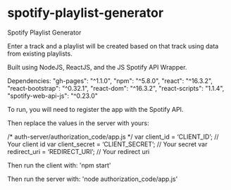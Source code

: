 # spotify-playlist-generator
Spotify Playlist Generator

Enter a track and a playlist will be created based on that track using data from existing playlists.

Built using NodeJS, ReactJS, and the JS Spotify API Wrapper.

Dependencies:
    "gh-pages": "^1.1.0",
    "npm": "^5.8.0",
    "react": "^16.3.2",
    "react-bootstrap": "^0.32.1",
    "react-dom": "^16.3.2",
    "react-scripts": "1.1.4",
    "spotify-web-api-js": "^0.23.0"

To run, you will need to register the app with the Spotify API.

Then replace the values in the server with yours:

/* auth-server/authorization_code/app.js */
var client_id = ‘CLIENT_ID’; // Your client id
var client_secret = ‘CLIENT_SECRET’; // Your secret
var redirect_uri = ‘REDIRECT_URI’; // Your redirect uri

Then run the client with:
'npm start'

Then run the server with:
'node authorization_code/app.js'
